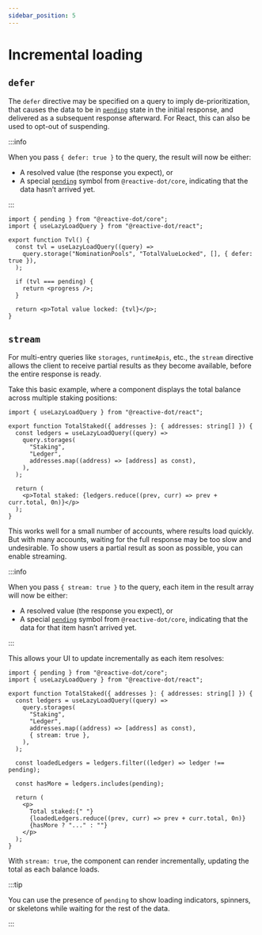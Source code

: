 ```yaml
---
sidebar_position: 5
---
```


# Incremental loading

## `defer`

The `defer` directive may be specified on a query to imply de-prioritization, that causes the data to be in [`pending`](/react/api/core/index/variables/pending) state in the initial response, and delivered as a subsequent response afterward. For React, this can also be used to opt-out of suspending.

:::info

When you pass `{ defer: true }` to the query, the result will now be either:

- A resolved value (the response you expect), or
- A special [`pending`](/react/api/core/index/variables/pending) symbol from `@reactive-dot/core`, indicating that the data hasn’t arrived yet.

:::

```tsx
import { pending } from "@reactive-dot/core";
import { useLazyLoadQuery } from "@reactive-dot/react";

export function Tvl() {
  const tvl = useLazyLoadQuery((query) =>
    query.storage("NominationPools", "TotalValueLocked", [], { defer: true }),
  );

  if (tvl === pending) {
    return <progress />;
  }

  return <p>Total value locked: {tvl}</p>;
}
```

## `stream`

For multi-entry queries like `storages`, `runtimeApis`, etc., the `stream` directive allows the client to receive partial results as they become available, before the entire response is ready.

Take this basic example, where a component displays the total balance across multiple staking positions:

```tsx
import { useLazyLoadQuery } from "@reactive-dot/react";

export function TotalStaked({ addresses }: { addresses: string[] }) {
  const ledgers = useLazyLoadQuery((query) =>
    query.storages(
      "Staking",
      "Ledger",
      addresses.map((address) => [address] as const),
    ),
  );

  return (
    <p>Total staked: {ledgers.reduce((prev, curr) => prev + curr.total, 0n)}</p>
  );
}
```

This works well for a small number of accounts, where results load quickly. But with many accounts, waiting for the full response may be too slow and undesirable. To show users a partial result as soon as possible, you can enable streaming.

:::info

When you pass `{ stream: true }` to the query, each item in the result array will now be either:

- A resolved value (the response you expect), or
- A special [`pending`](/react/api/core/index/variables/pending) symbol from `@reactive-dot/core`, indicating that the data for that item hasn’t arrived yet.

:::

This allows your UI to update incrementally as each item resolves:

```tsx
import { pending } from "@reactive-dot/core";
import { useLazyLoadQuery } from "@reactive-dot/react";

export function TotalStaked({ addresses }: { addresses: string[] }) {
  const ledgers = useLazyLoadQuery((query) =>
    query.storages(
      "Staking",
      "Ledger",
      addresses.map((address) => [address] as const),
      { stream: true },
    ),
  );

  const loadedLedgers = ledgers.filter((ledger) => ledger !== pending);

  const hasMore = ledgers.includes(pending);

  return (
    <p>
      Total staked:{" "}
      {loadedLedgers.reduce((prev, curr) => prev + curr.total, 0n)}
      {hasMore ? "..." : ""}
    </p>
  );
}
```

With `stream: true`, the component can render incrementally, updating the total as each balance loads.

:::tip

You can use the presence of `pending` to show loading indicators, spinners, or skeletons while waiting for the rest of the data.

:::
